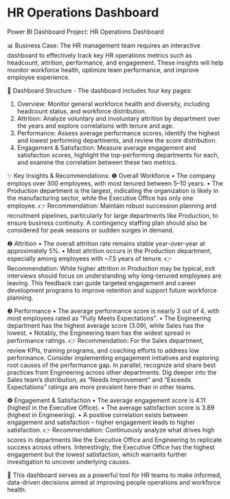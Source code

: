 # HR Operations Dashboard

Power BI Dashboard Project: HR Operations Dashboard

📊 Business Case: The HR management team requires an interactive dashboard to effectively track key HR operations metrics such as headcount, attrition, performance, and engagement. These insights will help monitor workforce health, optimize team performance, and improve employee experience.

🔹 Dashboard Structure - The dashboard includes four key pages:

1. Overview: Monitor general workforce health and diversity, including headcount status, and workforce distribution.
2. Attrition: Analyze voluntary and involuntary attrition by department over the years and explore correlations with tenure and age.
3. Performance: Assess average performance scores, identify the highest and lowest performing departments, and review the score distribution.
4. Engagement & Satisfaction: Measure average engagement and satisfaction scores, highlight the top-performing departments for each, and examine the correlation between these two metrics.

✨ Key Insights & Recommendations:
❶ Overall Workforce
•	The company employs over 300 employees, with most tenured between 5–10 years.
•	The Production department is the largest, indicating the organization is likely in the manufacturing sector, while the Executive Office has only one employee.
👉 Recommendation:
Maintain robust succession planning and recruitment pipelines, particularly for large departments like Production, to ensure business continuity. A contingency staffing plan should also be considered for peak seasons or sudden surges in demand.


❷ Attrition
•	The overall attrition rate remains stable year-over-year at approximately 5%.
•	Most attrition occurs in the Production department, especially among employees with ~7.5 years of tenure.
👉 Recommendation:
While higher attrition in Production may be typical, exit interviews should focus on understanding why long-tenured employees are leaving. This feedback can guide targeted engagement and career development programs to improve retention and support future workforce planning.


❸ Performance
•	The average performance score is nearly 3 out of 4, with most employees rated as "Fully Meets Expectations".
•	The Engineering department has the highest average score (3.09), while Sales has the lowest.
•	Notably, the Engineering team has the widest spread in performance ratings.
👉 Recommendation:
For the Sales department, review KPIs, training programs, and coaching efforts to address low performance. Consider implementing engagement initiatives and exploring root causes of the performance gap.
In parallel, recognize and share best practices from Engineering across other departments. Dig deeper into the Sales team’s distribution, as “Needs Improvement” and “Exceeds Expectations” ratings are more prevalent here than in other teams.


❹ Engagement & Satisfaction
•	The average engagement score is 4.11 (highest in the Executive Office).
•	The average satisfaction score is 3.89 (highest in Engineering).
•	A positive correlation exists between engagement and satisfaction – higher engagement leads to higher satisfaction.
👉 Recommendation:
Continuously analyze what drives high scores in departments like the Executive Office and Engineering to replicate success across others.
Interestingly, the Executive Office has the highest engagement but the lowest satisfaction, which warrants further investigation to uncover underlying causes.


📌 This dashboard serves as a powerful tool for HR teams to make informed, data-driven decisions aimed at improving people operations and workforce health.
